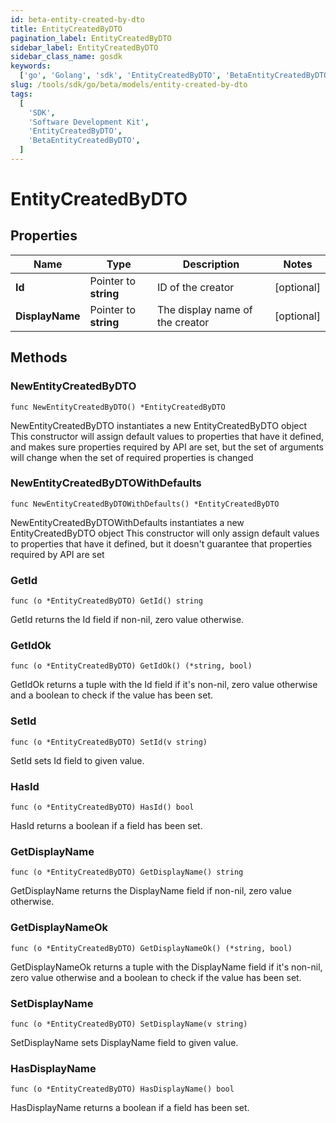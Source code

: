 ```yaml
---
id: beta-entity-created-by-dto
title: EntityCreatedByDTO
pagination_label: EntityCreatedByDTO
sidebar_label: EntityCreatedByDTO
sidebar_class_name: gosdk
keywords:
  ['go', 'Golang', 'sdk', 'EntityCreatedByDTO', 'BetaEntityCreatedByDTO']
slug: /tools/sdk/go/beta/models/entity-created-by-dto
tags:
  [
    'SDK',
    'Software Development Kit',
    'EntityCreatedByDTO',
    'BetaEntityCreatedByDTO',
  ]
---
```


# EntityCreatedByDTO

## Properties

| Name | Type | Description | Notes |
| --- | --- | --- | --- |
| **Id** | Pointer to **string** | ID of the creator | [optional] |
| **DisplayName** | Pointer to **string** | The display name of the creator | [optional] |

## Methods

### NewEntityCreatedByDTO

`func NewEntityCreatedByDTO() *EntityCreatedByDTO`

NewEntityCreatedByDTO instantiates a new EntityCreatedByDTO object This constructor will assign default values to properties that have it defined, and makes sure properties required by API are set, but the set of arguments will change when the set of required properties is changed

### NewEntityCreatedByDTOWithDefaults

`func NewEntityCreatedByDTOWithDefaults() *EntityCreatedByDTO`

NewEntityCreatedByDTOWithDefaults instantiates a new EntityCreatedByDTO object This constructor will only assign default values to properties that have it defined, but it doesn't guarantee that properties required by API are set

### GetId

`func (o *EntityCreatedByDTO) GetId() string`

GetId returns the Id field if non-nil, zero value otherwise.

### GetIdOk

`func (o *EntityCreatedByDTO) GetIdOk() (*string, bool)`

GetIdOk returns a tuple with the Id field if it's non-nil, zero value otherwise and a boolean to check if the value has been set.

### SetId

`func (o *EntityCreatedByDTO) SetId(v string)`

SetId sets Id field to given value.

### HasId

`func (o *EntityCreatedByDTO) HasId() bool`

HasId returns a boolean if a field has been set.

### GetDisplayName

`func (o *EntityCreatedByDTO) GetDisplayName() string`

GetDisplayName returns the DisplayName field if non-nil, zero value otherwise.

### GetDisplayNameOk

`func (o *EntityCreatedByDTO) GetDisplayNameOk() (*string, bool)`

GetDisplayNameOk returns a tuple with the DisplayName field if it's non-nil, zero value otherwise and a boolean to check if the value has been set.

### SetDisplayName

`func (o *EntityCreatedByDTO) SetDisplayName(v string)`

SetDisplayName sets DisplayName field to given value.

### HasDisplayName

`func (o *EntityCreatedByDTO) HasDisplayName() bool`

HasDisplayName returns a boolean if a field has been set.
